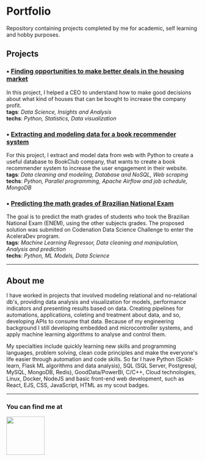 # Portfolio

Repository containing projects completed by me for academic, self learning and hobby purposes.

## Projects

### • [Finding opportunities to make better deals in the housing market](https://github.com/pcesar-costa/portfolio/tree/master/encontrando-oportunidades-de-neg%C3%B3cio-em-King-County)

In this project, I helped a CEO to understand how to make good decisions about what kind of houses that can be bought to increase the company profit.<br>
__tags__: _Data Science, Insights and Analysis_
<br>
__techs__: _Python, Statistics, Data visualization_

### • [Extracting and modeling data for a book recommender system](https://github.com/pcesar-costa/portfolio/tree/master/coletando-e-estruturando-dados-para-recomenda%C3%A7%C3%A3o-de-livros)

For this project, I extract and model data from web with Python to create a useful database to BookClub company, that wants to create a book recommender system to increase the user engagement in their website.
<br>
__tags__: _Data cleaning and modeling, Database and NoSQL, Web scraping_
<br>
__techs__: _Python, Parallel programming, Apache Airflow and job schedule, MongoDB_


### • [Predicting the math grades of Brazilian National Exam](https://github.com/pcesar-costa/portfolio/tree/master/prevendo-notas-do-enem)

The goal is to predict the math grades of students who took the Brazilian National Exam (ENEM), using the other subjects grades. The proposed solution was submited on Codenation Data Science Challenge to enter the AceleraDev program. <br>
__tags__: _Machine Learning Regressor, Data cleaning and manipulation, Analysis and prediction_
<br>
__techs__: _Python, ML Models, Data Science_

---

## About me

I have worked in projects that involved modeling relational and no-relational db's, providing data analysis and visualization for models, performance indicators and presenting results based on data. Creating pipelines for automations, applications, coleting and treatment about data, and so, developing APIs to consume that data.  Because of my engineering background I still developing embedded and microcontroller systems, and apply machine learning algorithms to analyse and control them.

My specialties include quickly learning new skills and programming languages, problem solving, clean code principles and make the everyone's life easier through automation and code skills. So far I have Python (Scikit-learn, Flask ML algorithms and data analysis), SQL (SQL Server, Postgresql, MySQL, MongoDB, Redis), GoodData/PowerBI, C/C++, Cloud technologies, Linux, Docker, NodeJS and basic front-end web development, such as React, EJS, CSS, JavaScript, HTML as my scout badges.

---

### You can find me at

<a href="https://www.linkedin.com/in/pcesarcosta">
    <img src="https://s2.glbimg.com/rw68OWF0LqFH4E2_en-XyE0lcAs=/640x233/s.glbimg.com/po/tt/f/original/2011/05/18/linkedin_logo_1.jpg" width="100px"</img> 
</a>
